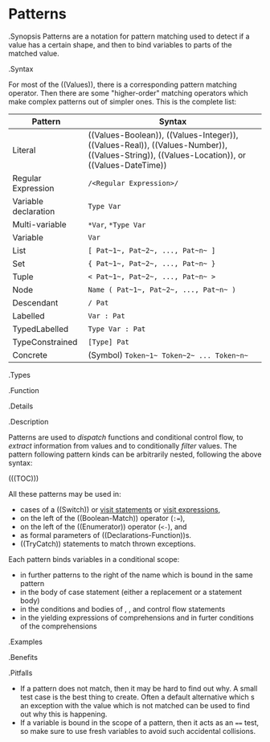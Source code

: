 # Patterns

.Synopsis
Patterns are a notation for pattern matching used to detect if a value has a certain shape, 
and then to bind variables to parts of the matched value. 

.Syntax

For most of the ((Values)), there is a corresponding pattern matching operator. Then there are
some "higher-order" matching operators which make complex patterns out of simpler ones. 
This is the complete list:
 
| Pattern              | Syntax                                                                       |
| --- | --- |
| Literal              | ((Values-Boolean)), ((Values-Integer)), ((Values-Real)), ((Values-Number)), ((Values-String)), ((Values-Location)), or ((Values-DateTime)) |
| Regular Expression   | `/<Regular Expression>/` |
| Variable declaration | `Type Var`                                                               |
| Multi-variable       | `*Var`, `*Type Var`                                                    |
| Variable             | `Var`                                                                      |
| List                 | `[ Pat~1~, Pat~2~, ..., Pat~n~ ]`                                         |
| Set                  | `{ Pat~1~, Pat~2~, ..., Pat~n~ }`                                         |
| Tuple                | `< Pat~1~, Pat~2~, ..., Pat~n~ >`                                         |
| Node                 | `Name ( Pat~1~, Pat~2~, ..., Pat~n~ )`                                  |
| Descendant           | `/ Pat`                                                                    |
| Labelled             | `Var : Pat`                                                               |
| TypedLabelled        | `Type Var : Pat`                                                       |
| TypeConstrained      |  `[Type] Pat` |
| Concrete             | (Symbol) ` Token~1~ Token~2~ ... Token~n~ `                                                          |


.Types

.Function

.Details

.Description

Patterns are used to *dispatch* functions and conditional control flow, to *extract* information 
from values and to conditionally *filter* values. The pattern following pattern kinds can be arbitrarily nested, following
the above syntax:

(((TOC)))

All these patterns may be used in:

*  cases of a ((Switch)) or [visit statements]((Statements-Visit)) or [visit expressions]((Expressions-Visit)), 
*  on the left of the ((Boolean-Match)) operator (`:=`),
*  on the left of the ((Enumerator)) operator (`<-`), and
*  as formal parameters of ((Declarations-Function))s. 
*  ((TryCatch)) statements to match thrown exceptions.

Each pattern binds variables in a conditional scope:

* in further patterns to the right of the name which is bound in the same pattern
* in the body of case statement (either a replacement or a statement body) 
* in the conditions and bodies of <If>, <For>, and <While> control flow statements
* in the yielding expressions of comprehensions and in furter conditions of the comprehensions

.Examples


.Benefits

.Pitfalls

* If a pattern does not match, then it may be hard to find out why. A small test case is the best thing to create. Often a default alternative
which <Throw>s an exception with the value which is not matched can be used to find out why this is happening.
* If a variable is bound in the scope of a pattern, then it acts as an `==` test, so make sure to use fresh variables
to avoid such accidental collisions. 

